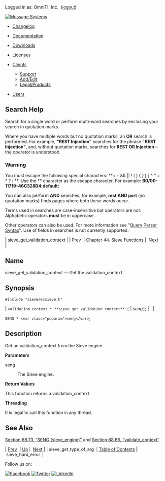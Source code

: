 Logged in as: OmniTI, Inc.  ([logout](https://support.messagesystems.com/logout.php))

[![Message Systems](https://support.messagesystems.com/images/ms-white205.png)](https://support.messagesystems.com/start.php) 

*   [Changelog](https://support.messagesystems.com/start.php?show=changelog)
*   [Documentation](https://support.messagesystems.com/docs/)
*   [Downloads](https://support.messagesystems.com/start.php)

*   [Licenses](https://support.messagesystems.com/license_summary.php)
*   <a href="">Clients</a>
    *   [Support](https://support.messagesystems.com/cs.php)
    *   [Add/Edit](https://support.messagesystems.com/edit_client.php)
    *   [Legal/Products](https://support.messagesystems.com/edit_products.php)
*   [Users](https://support.messagesystems.com/edit_customer.php)

## Search Help

Search for a single word or perform multi-word searches by enclosing your search in quotation marks.

Where you have multiple words but no quotation marks, an **OR** search is performed. For example, **"REST Injection"** searches for the phrase **"REST Injection"**, and, without quotation marks, searches for **REST OR Injection**--the operator is understood.

### Warning

You must escape the following special characters: **+ - && || ! ( ) { } [ ] ^ " ~ * ? : \**. Use the **\** character as the escape character. For example: **B0/00-11719-46C328D4\:default\:**

You can also perform **AND** searches, for example, **rest AND port** (no quotation marks) finds pages where both these words occur.

Terms used in searches are case-insensitive but operators are not. Alphabetic operators **must** be in uppercase.

Other operators can also be used. For more information see "[Query Parser Syntax](https://lucene.apache.org/core/old_versioned_docs/versions/3_0_0/queryparsersyntax.html)". Use of fields in searches is not currently supported.

| sieve_get_validation_context |
| [Prev](apis.sieve_get_type_of_arg.php)  | Chapter 44. Sieve Functions |  [Next](apis.sieve_hard_error.php) |

<a name="apis.sieve_get_validate_context"></a>
## Name

sieve_get_validation_context — Get the validation_context

## Synopsis

`#include "sieve/ecsieve.h"`

| `validation_context * **sieve_get_validation_context** (` | <var class="pdparam">seng</var>`)`; |   |

`SENG * <var class="pdparam">seng</var>`;<a name="idp32734960"></a>
## Description

Get an validation_context from the Sieve engine.

**Parameters**

<dl class="variablelist">

<dt>seng</dt>

<dd>

The Sieve engine.

</dd>

</dl>

**Return Values**

This function returns a validation_context.

**Threading**

It is legal to call this function in any thread.

<a name="idp32741280"></a>
## See Also

[Section 68.73, “SENG (sieve_engine)”](structs.seng.php "68.73. SENG (sieve_engine)") and [Section 68.86, “validate_context”](structs.validate_context.php "68.86. validate_context")

| [Prev](apis.sieve_get_type_of_arg.php)  | [Up](sieve.php) |  [Next](apis.sieve_hard_error.php) |
| sieve_get_type_of_arg  | [Table of Contents](index.php) |  sieve_hard_error |

Follow us on:

[![Facebook](https://support.messagesystems.com/images/icon-facebook.png)](http://www.facebook.com/messagesystems) [![Twitter](https://support.messagesystems.com/images/icon-twitter.png)](http://twitter.com/#!/MessageSystems) [![LinkedIn](https://support.messagesystems.com/images/icon-linkedin.png)](http://www.linkedin.com/company/message-systems)